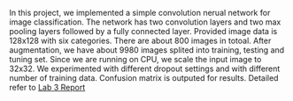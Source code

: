 In this project, we implemented a simple convolution nerual network for image classification. The network has two convolution layers and two max pooling layers followed by a fully connected layer.
Provided image data is 128x128 with six categories. There are about 800 images in totoal. After augmentation, we have about 9980 images splited into training, testing and tuning set. Since we are running on CPU, we scale the input image to 32x32. We experimented with different dropout settings and with different number of training data. Confusion matrix is outputed for results. Detailed refer to [Lab 3 Report](./Lab3Report.pdf)
